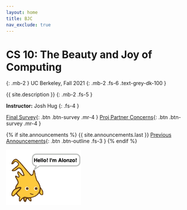 ```yaml
---
layout: home
title: BJC
nav_exclude: true
---
```


# **CS 10: The Beauty and Joy of Computing**
{: .mb-2 }
UC Berkeley, Fall 2021
{: .mb-2 .fs-6 .text-grey-dk-100 }

{{ site.description }}
{: .mb-2 .fs-5 }

**Instructor:** Josh Hug
{: .fs-4 }


[Final Survey](https://forms.gle/rmawwjt6hCowq2h58){: .btn .btn-survey .mr-4 } [Proj Partner Concerns](https://docs.google.com/forms/d/e/1FAIpQLSfCvTiAflbcJM11R461N6d1LuP7Gc_D3hRb0PkME3K0BZqJWQ/viewform){: .btn .btn-survey .mr-4 }

{% if site.announcements %}
{{ site.announcements.last }}
[Previous Announcements](announcements.md){: .btn .btn-outline .fs-3 }
{% endif %}

![Alonzo](./assets/images/alonzo.png)

